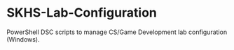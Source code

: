 # SKHS-Lab-Configuration
PowerShell DSC scripts to manage CS/Game Development lab configuration (Windows).
